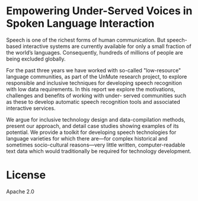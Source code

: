 # Empowering Under-Served Voices in Spoken Language Interaction
Speech is one of the richest forms of human communication.
But speech-based interactive systems are currently available for only a small fraction of the world’s languages.
Consequently, hundreds of millions of people are being excluded globally.

For the past three years we have worked with so-called "low-resource" language communities, as part of the UnMute research project, to explore responsible and inclusive techniques for developing speech recognition with low data requirements.
In this report we explore the motivations, challenges and benefits of working with under- served communities such as these to develop automatic speech recognition tools and associated interactive services.

We argue for inclusive technology design and data-compilation methods, present our approach, and detail case studies showing examples of its potential.
We provide a toolkit for developing speech technologies for language varieties for which there are—for complex historical and sometimes socio-cultural reasons—very little written, computer-readable text data which would traditionally be required for technology development.

# License
Apache 2.0
